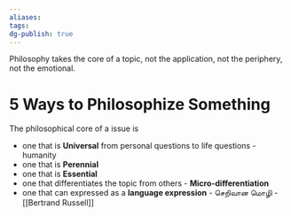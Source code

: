 ```yaml
---
aliases: 
tags: 
dg-publish: true
---
```


Philosophy takes the core of a topic, not the application, not the periphery, not the emotional. 

# 5 Ways to Philosophize Something
The philosophical core of a issue is 
- one that is **Universal**
	from personal questions to life questions - humanity 
- one that is **Perennial** 
- one that is **Essential**
- one that differentiates the topic from others - **Micro-differentiation** 
- one that can expressed as a **language expression** - செறிவான மொழி - [[Bertrand Russell]] 

